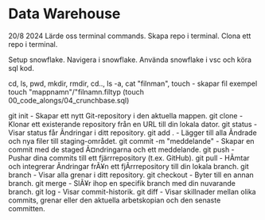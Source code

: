 # Data Warehouse

20/8 2024
Lärde oss terminal commands.
Skapa repo i terminal.
Clona ett repo i terminal. 

Setup snowflake.
Navigera i snowflake.
Använda snowflake i vsc och köra sql kod.

cd, ls, pwd, mkdir, rmdir, cd.., ls -a, cat "filnman",
touch - skapar fil exempel touch "mappnamn"/"filnamn.filtyp (touch 00_code_alongs/04_crunchbase.sql)

git init - Skapar ett nytt Git-repository i den aktuella mappen.
git clone <repo-url> - Klonar ett existerande repository från en URL till din lokala dator.
git status - Visar status får Ãndringar i ditt repository.
git add . - Lägger till alla Ãndrade och nya filer till staging-området.
git commit -m "meddelande" - Skapar en commit med de staged Ã¤ndringarna och ett meddelande.
git push - Pushar dina commits till ett fjärrrepository (t.ex. GitHub).
git pull - HÃmtar och integrerar Ãndringar frÃ¥n ett fjÃrrrepository till din lokala branch.
git branch - Visar alla grenar i ditt repository.
git checkout <branch> - Byter till en annan branch.
git merge <branch> - SlÃ¥r ihop en specifik branch med din nuvarande branch.
git log - Visar commit-historik.
git diff - Visar skillnader mellan olika commits, grenar eller den aktuella arbetskopian och den senaste committen.

